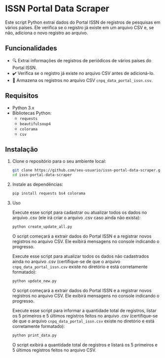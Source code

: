 # ISSN Portal Data Scraper

Este script Python extrai dados do Portal ISSN de registros de pesquisas em vários países. Ele verifica se o registro já existe em um arquivo CSV e, se não, adiciona o novo registro ao arquivo.

## Funcionalidades

- 🔍 Extrai informações de registros de periódicos de vários países do Portal ISSN.
- ✔️ Verifica se o registro já existe no arquivo CSV antes de adicioná-lo.
- 💾 Armazena os registros no arquivo CSV `cnpq_data_portal_issn.csv`.

## Requisitos

- Python 3.x
- Bibliotecas Python:
  - `requests`
  - `beautifulsoup4`
  - `colorama`
  - `csv`

## Instalação

1. Clone o repositório para o seu ambiente local:

   ```bash
   git clone https://github.com/seu-usuario/issn-portal-data-scraper.git
   cd issn-portal-data-scraper
   ```

2. Instale as dependências:

   ```bash
   pip install requests bs4 colorama
   ```

3. Uso

   Execute esse script para cadastrar ou atualizar todos os dados no arquivo .csv (ele irá criar o arquivo .csv caso ainda não exista):

   ```bash
   python create_update_all.py
   ```

   O script começará a extrair dados do Portal ISSN e a registrar novos registros no arquivo CSV. Ele exibirá mensagens no console indicando o progresso.

   Execute esse script para atualizar todos os dados não cadastrados ainda no arquivo .csv (certifique-se de que o arquivo `cnpq_data_portal_issn.csv` existe no diretório e está corretamente formatado):

   ```bash
   python update_new.py
   ```

   O script começará a extrair dados do Portal ISSN e a registrar novos registros no arquivo CSV. Ele exibirá mensagens no console indicando o progresso.

   Execute esse script para informar a quantidade total de registros, listar os 5 primeiros e 5 últimos registros feitos no arquivo .csv (certifique-se de que o arquivo `cnpq_data_portal_issn.csv` existe no diretório e está corretamente formatado):

   ```bash
   python print_data.py
   ```

   O script exibirá a quantidade total de registros e listará os 5 primeiros e 5 últimos registros feitos no arquivo CSV.
